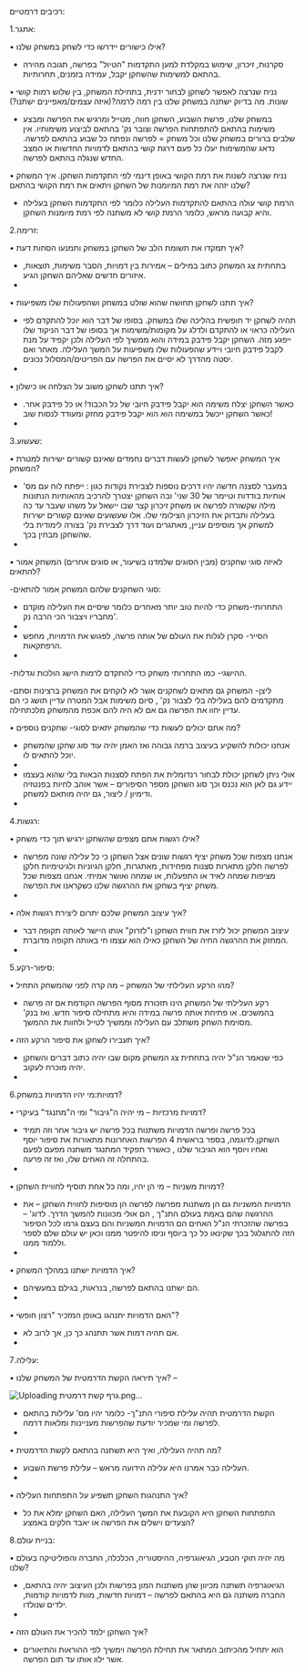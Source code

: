 רכיבים דרמטיים:

1.אתגר:

•	אילו כישורים יידרשו כדי לשחק במשחק שלנו?

-	סקרנות, זיכרון, שימוש במקלדת למען התקדמות "הטיול" בפרשה, תגובה מהירה בהתאם למשימות שהשחקן יקבל, עמידה בזמנים, תחרותיות.
  
•	נניח שנרצה לאפשר לשחקן לבחור ידנית, בתחילת המשחק, בין שלוש רמות קושי שונות. מה בדיוק ישתנה במשחק שלנו בין רמה לרמה?(איזה עצמים/מאפיינים ישתנו?)

-	במשחק שלנו, פרשת השבוע, השחקן חווה, מטייל ומרגיש את הפרשה ומבצע משימות בהתאם להתפתחות הפרשה וצובר נק' בהתאם לביצוע משימותיו. אין שלבים ברורים במשחק שלנו וכל משחק = לפרשה ונפתח כל שבוע בהתאם לפרשה. נדאג שהמשימות יעלו כל פעם דרגת קושי בהתאם לדמויות החדשות או המצב החדש שנגלה בהתאם לפרשה. 

•	נניח שנרצה לשנות את רמת הקושי באופן דינמי לפי התקדמות השחקן. איך המשחק שלנו יזהה את רמת המיומנות של השחקן ויתאים את רמת הקושי בהתאם?

-	הרמת קושי עולה בהתאם להתקדמות העלילה כלומר לפי התקדמות השחקן בעלילה והיא קבועה מראש, כלומר הרמת קושי לא משתנה לפי רמת מיומנות השחקן.

2.זרימה:

•	איך תמקדו את תשומת הלב של השחקן במשחק ותמנעו הסחות דעת?

-	בתחתית צג המשחק כתוב במילים – אמירות בין דמויות, הסבר משימות, תוצאות, איזורים חדשים שאליהם השחקן הגיע.
-	
•	איך תתנו לשחקן תחושה שהוא שולט במשחק ושהפעולות שלו משפיעות?

-	תהיה לשחקן יד חופשית בהליכה שלו במשחק. בסופו של דבר הוא יוכל להתקדם לפי העלילה כראוי או להתקדם ולדלג על מקומות/משימות אך בסופו של דבר הניקוד שלו ייפגע מזה. השחקן יקבל פידבק במידה והוא ממשיך לפי העלילה ולכן יקפיד על מנת לקבל פידבק חיובי ויידע שהפעולות שלו משפיעות על המשך העלילה. מאחר ואם יסטה מהדרך לא יסיים את הפרשה עם הפריטים/המסלול נכונים.
-	
•	איך תתנו לשחקן משוב על הצלחה או כישלון?

- כאשר השחקן יצלח משימה הוא יקבל פידבק חיובי של כל הכבוד! או כל פידבק אחר. כאשר השחקן ייכשל במשימה הוא הוא יקבל פידבק מחזק ומעודד לנסות שוב!
- 
3.שעשוע:
  
•	איך המשחק יאפשר לשחקן לעשות דברים נחמדים שאינם קשורים ישירות למטרת המשחק?

-	במעבר לסצנה חדשה יהיו דרכים נוספות לצבירת נקודות כגון : ייפתח לוח עם מס' אותיות בודדות וטיימר של 30 שני' ובה השחקן יצטרך להרכיב מהאותיות הנתונות מילה שקשורה לפרשה או משחק זיכרון קצר שבו יישאל על משהו שעבר עד כה בעלילה ותבדוק את הזיכרון הצילומי שלו. אלו שעשועים שאינם קשורים ישירות למשחק אך מוסיפים עניין, מאתגרים ועוד דרך לצבירת נק' בצורה לימודית בלי שהשחקן מבחין בכך.
-	
•	לאיזה סוגי שחקנים (מבין הסוגים שלמדנו בשיעור, או סוגים אחרים) המשחק אמור להתאים?

-סוגי השחקנים שלהם המשחק אמור להתאים:

- התחרותי-משחק כדי להיות טוב יותר מאחרים כלומר שיסיים את העלילה מוקדם מחבריו ויצבור הכי הרבה נק'.
- 
- הסייר- סקרן לגלות את העולם של אותה פרשה, לפגוש את הדמויות, מחפש הרפתקאות.
- 
-ההישגי- כמו התחרותי משחק כדי להתקדם לרמות הישג הולכות וגדלות.

-ליצן- המשחק גם מתאים לשחקנים אשר לא לוקחים את המשחק ברצינות וסתם מתקדמים להם בעלילה בלי לצבור נק' , סיום משימות אבל המטרה עדיין תושג כי הם עדיין יחוו את הפרשה גם אם לא היה להם אכפת מהמשחק מלכתחילה.

•	מה אתם יכולים לעשות כדי שהמשחק יתאים לסוגי- שחקנים נוספים?

-	אנחנו יכולות להשקיע בעיצוב ברמה גבוהה ואז האמן יהיה עוד סוג שחקן שהמשחק יוכל להתאים לו.
-	
-	אולי ניתן לשחקן יכולת לבחור רנדומלית את הפתח לסצנות הבאות בלי שהוא בעצמו יידע גם לאן הוא נכנס וכך סוג השחקן מספר הסיפורים – אשר אוהב לחיות בפנטזיה ודימיון / ליצור, גם יהיה מותאם למשחק.
-	
4.רגשות:
 	
•	אילו רגשות אתם מצפים שהשחקן ירגיש תוך כדי משחק?

-	אנחנו מצפות שכל משחק יציף רגשות שונים אצל השחקן כי כל עלילה שונה מפרשה לפרשה חלקן מתארות סצנות מפחידות, מאתגרות, חלקן הגיוניות ולגיטימיות חלקן מציפות שמחה לאיד או התפעלות, או שמחה ואושר אמיתי. אנחנו מצפות שכל משחק יציף בשחקן את ההרגשה שלנו כשקראנו את הפרשה.
-	
•	איך עיצוב המשחק שלכם יתרום ליצירת רגשות אלה?

- עיצוב המשחק יכול לזרז את חווית השחקן ו"לזרוק" אותו היישר לאותה תקופה דבר המחזק את ההרגשה החיה של השחקן כאילו הוא עצמו חי באותה תקופה מדוברת.
- 
5.סיפור-רקע:
  
•	מהו הרקע העלילתי של המשחק – מה קרה לפני שהמשחק התחיל?

-	רקע העלילתי של המשחק הינו תזכורת מסוף הפרשה הקודמת אם זה פרשה בהמשכים. או פתיחת אותה פרשה במידה והיא מתחילה סיפור חדש. ואז בנק' מסוימת השחק משתלב עם העלילה וממשיך לטייל ולחוות את ההמשך.
  
•	איך תעבירו לשחקן את סיפור הרקע הזה?

- כפי שנאמר הנ"ל יהיה בתחתית צג המשחק מקום שבו יהיה כתוב דברים והשחקן יהיה מוכרח לעקוב.
- 
6.דמויות:מי יהיו הדמויות במשחק?
  
•	דמויות מרכזיות – מי יהיה ה"גיבור" ומי ה"מתנגד" בעיקרי?

-	בכל פרשה ופרשה הדמויות משתנות בכל פרשה יש גיבור אחר וזה תמיד השחקן.לדוגמה, בספר בראשית 4 הפרשות האחרונות מתאורות את סיפור יוסף ואחיו ויוסף הוא הגיבור שלנו , כאשרר תפקיד המתנגד משתנה מפעם לפעם בהתחלה זה האחים שלו, ואז זה פרעה.
-	
•	דמויות משניות – מי הן יהיו, ומה כל אחת תוסיף לחוויית השחקן?

-	הדמויות המשניות גם הן משתנות מפרשה לפרשה הן מוסיפות לחווית השחקן – את ההרגשה שהם באמת בעולם התנ"ך , הם אולי מכוונות להמשך הדרך. לדוג' – בפרשה שהזכרתי הנ"ל האחים הם הדמויות המשניות והם בעצם גרמו לכל הסיפור הזה להתגלגל בכך שקינאו כל כך ביוסף וניסו להיפטר ממנו וכאן יש עולם שלם לספר וללמוד ממנו.
-	
•	איך הדמויות ישתנו במהלך המשחק?

-	הם ישתנו בהתאם לפרשה, בנראות, בגילם במעשיהם.
-	
•	האם הדמויות יתנהגו באופן המזכיר "רצון חופשי"?

-	אם תהיה דמות אשר תתנהג כך כן, אך לרוב לא.
-	
7.עלילה:
 	
•	איך תיראה הקשת הדרמטית של המשחק שלנו? – 

![Uploading גרף קשת דרמטית.png…]()

-	הקשת הדרמטית תהיה עלילת סיפורי התנ"ך- כלומר יהיו מס' עלילות בהתאם לפרשה ומי שמכיר יודעת שהפרשות מעניינות ומלאות דרמה.
-	
•	מה תהיה העלילה, ואיך היא תשתנה בהתאם לקשת הדרמטית?

-	העלילה כבר אמרנו היא עלילה הידועה מראש – עלילת פרשת השבוע.
-	
•	איך התנהגות השחקן תשפיע על התפתחות העלילה?

-  התפתחות השחקן היא הקובעת את המשך העלילה, האם השחקן ימלא את כל הצעדים וישלים את הפרשה או יאבד חלקים באמצע?
  
8.בניית עולם:

•	מה יהיה חוקי הטבע, הגיאוגרפיה, ההיסטוריה, הכלכלה, החברה והפוליטיקה בעולם שלנו?

-	הגיאוגרפיה תשתנה מכיוון שהן משתנות המון בפרשות ולכן העיצוב יהיה בהתאם, החברה משתנה גם היא בהתאם לפרשה – דמויות חדשות, מוות לדמויות קודמות, ילדים שנולדו.
-	
•	איך השחקן ילמד להכיר את העולם הזה?

-	הוא יתחיל מהכיתוב המתאר את תחילת הפרשה וימשיך לפי ההוראות והתיאורים אשר ילוו אותו עד תום הפרשה.

